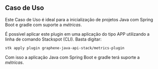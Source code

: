 ## **Caso de Uso**
Este Caso de Uso é ideal para a inicialização de projetos Java com Spring Boot e gradle com suporte a _métricas_.

É possível aplicar este plugin em uma aplicação do tipo APP utilizando a linha de comando Stackspot (CLI). Basta digitar:
```bash
stk apply plugin graphene-java-api-stack/metrics-plugin
```

Com isso a aplicação Java com Spring Boot e gradle terá suporte a _métricas_.
